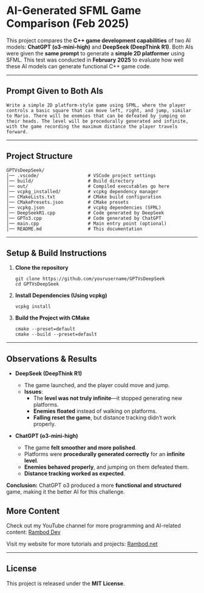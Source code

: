 # **AI-Generated SFML Game Comparison (Feb 2025)**  

This project compares the **C++ game development capabilities** of two AI models: **ChatGPT (o3-mini-high)** and **DeepSeek (DeepThink R1)**. Both AIs were given the **same prompt** to generate a **simple 2D platformer** using SFML. This test was conducted in **February 2025** to evaluate how well these AI models can generate functional C++ game code.  

---

## **Prompt Given to Both AIs**
```
Write a simple 2D platform-style game using SFML, where the player controls a basic square that can move left, right, and jump, similar to Mario. There will be enemies that can be defeated by jumping on their heads. The level will be procedurally generated and infinite, with the game recording the maximum distance the player travels forward.
```

---

## **Project Structure**
```
GPTVsDeepSeek/
│── .vscode/                  # VSCode project settings
│── build/                    # Build directory
│── out/                      # Compiled executables go here
│── vcpkg_installed/          # vcpkg dependency manager
│── CMakeLists.txt            # CMake build configuration
│── CMakePresets.json         # CMake presets
│── vcpkg.json                # vcpkg dependencies (SFML)
│── DeepSeekR1.cpp            # Code generated by DeepSeek
│── GPTo3.cpp                 # Code generated by ChatGPT
│── main.cpp                  # Main entry point (optional)
│── README.md                 # This documentation
```

---

## **Setup & Build Instructions**
1. **Clone the repository**  
   ```
   git clone https://github.com/yourusername/GPTVsDeepSeek
   cd GPTVsDeepSeek
   ```

2. **Install Dependencies (Using vcpkg)**  
   ```
   vcpkg install
   ```

3. **Build the Project with CMake**
   ```
   cmake --preset=default
   cmake --build --preset=default
   ```



---

## **Observations & Results**
- **DeepSeek (DeepThink R1)**
  - The game launched, and the player could move and jump.
  - **Issues**:
    - The **level was not truly infinite**—it stopped generating new platforms.
    - **Enemies floated** instead of walking on platforms.
    - **Falling reset the game**, but distance tracking didn’t work properly.

- **ChatGPT (o3-mini-high)**
  - The game **felt smoother and more polished**.
  - Platforms were **procedurally generated correctly** for an **infinite level**.
  - **Enemies behaved properly**, and jumping on them defeated them.
  - **Distance tracking worked as expected**.

**Conclusion:** ChatGPT o3 produced a more **functional and structured** game, making it the better AI for this challenge.

## More Content

Check out my YouTube channel for more programming and AI-related content: [Rambod Dev](https://www.youtube.com/@RambodDev?sub_confirmation=1)

Visit my website for more tutorials and projects: [Rambod.net](https://rambod.net)

---

## **License**
This project is released under the **MIT License**.

